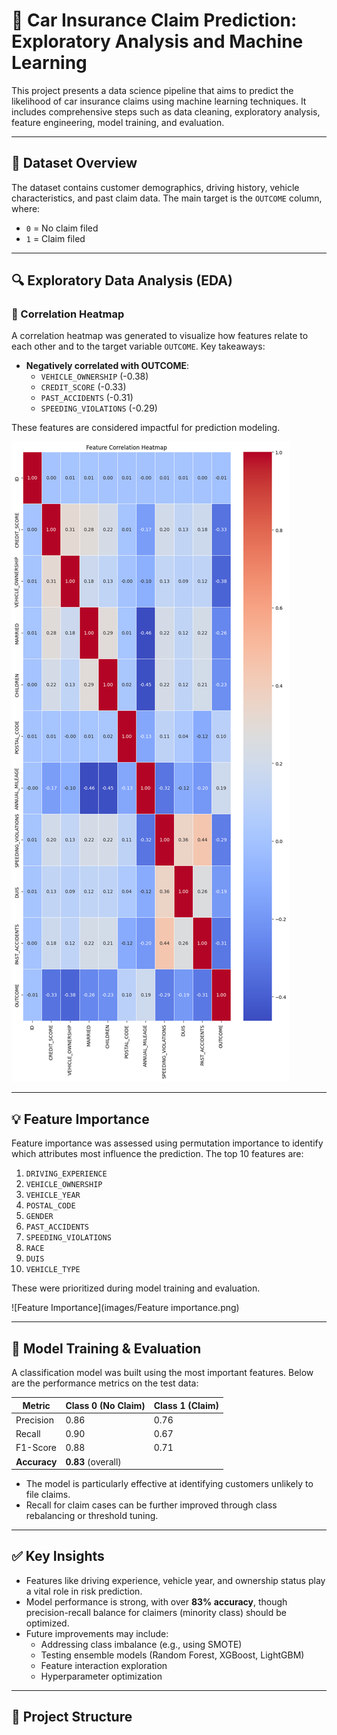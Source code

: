 # 🧠 Car Insurance Claim Prediction: Exploratory Analysis and Machine Learning

This project presents a data science pipeline that aims to predict the likelihood of car insurance claims using machine learning techniques. It includes comprehensive steps such as data cleaning, exploratory analysis, feature engineering, model training, and evaluation.

---

## 📂 Dataset Overview

The dataset contains customer demographics, driving history, vehicle characteristics, and past claim data. The main target is the `OUTCOME` column, where:
- `0` = No claim filed
- `1` = Claim filed

---

## 🔍 Exploratory Data Analysis (EDA)

### 🔗 Correlation Heatmap

A correlation heatmap was generated to visualize how features relate to each other and to the target variable `OUTCOME`. Key takeaways:

- **Negatively correlated with OUTCOME**:
  - `VEHICLE_OWNERSHIP` (-0.38)
  - `CREDIT_SCORE` (-0.33)
  - `PAST_ACCIDENTS` (-0.31)
  - `SPEEDING_VIOLATIONS` (-0.29)

These features are considered impactful for prediction modeling.

![Feature Correlation Heatmap](images/corr.png)

---

## 💡 Feature Importance

Feature importance was assessed using permutation importance to identify which attributes most influence the prediction. The top 10 features are:

1. `DRIVING_EXPERIENCE`
2. `VEHICLE_OWNERSHIP`
3. `VEHICLE_YEAR`
4. `POSTAL_CODE`
5. `GENDER`
6. `PAST_ACCIDENTS`
7. `SPEEDING_VIOLATIONS`
8. `RACE`
9. `DUIS`
10. `VEHICLE_TYPE`

These were prioritized during model training and evaluation.

![Feature Importance](images/Feature importance.png)

---

## 🤖 Model Training & Evaluation

A classification model was built using the most important features. Below are the performance metrics on the test data:

| Metric        | Class 0 (No Claim) | Class 1 (Claim) |
|---------------|-------------------|-----------------|
| Precision     | 0.86              | 0.76            |
| Recall        | 0.90              | 0.67            |
| F1-Score      | 0.88              | 0.71            |
| **Accuracy**  | **0.83** (overall) |                 |

- The model is particularly effective at identifying customers unlikely to file claims.
- Recall for claim cases can be further improved through class rebalancing or threshold tuning.

---

## ✅ Key Insights

- Features like driving experience, vehicle year, and ownership status play a vital role in risk prediction.
- Model performance is strong, with over **83% accuracy**, though precision-recall balance for claimers (minority class) should be optimized.
- Future improvements may include:
  - Addressing class imbalance (e.g., using SMOTE)
  - Testing ensemble models (Random Forest, XGBoost, LightGBM)
  - Feature interaction exploration
  - Hyperparameter optimization

---

## 📁 Project Structure

